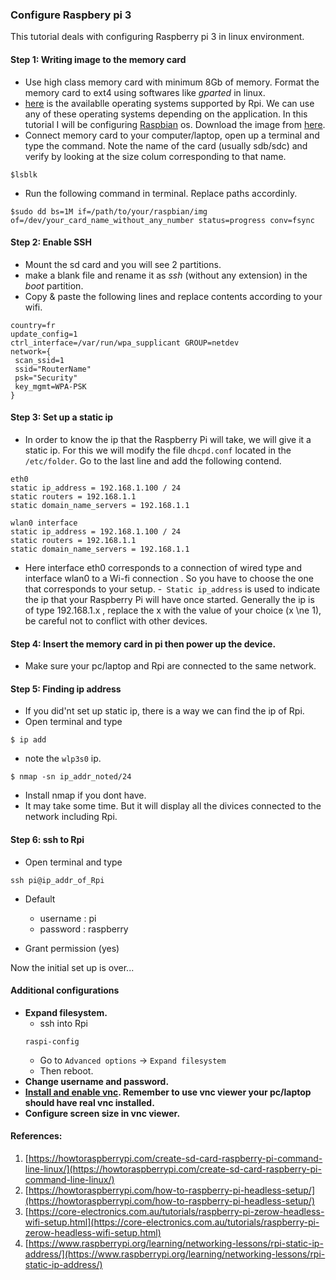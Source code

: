 ### Configure Raspbery pi 3

This tutorial deals with configuring Raspberry pi 3 in linux environment.

#### Step 1: Writing image to the memory card
- Use high class memory card with minimum 8Gb of memory. Format the memory
  card to ext4 using softwares like *gparted* in linux.
- [here](https://www.raspberrypi.org/downloads/) is the availablle
  operating systems supported by Rpi. We can use any of these operating
  systems depending on the application. In this tutorial I will be
  configuring [Raspbian](https://www.raspberrypi.org/downloads/raspbian/) os. Download the image from [here](https://www.raspberrypi.org/downloads/raspbian/).
- Connect memory card to your computer/laptop, open up a terminal and type the command. Note the name of the card (usually sdb/sdc) and verify by looking at the size colum corresponding to that name.

 ```
$lsblk
```

- Run the following command in terminal. Replace paths accordinly.

```
$sudo dd bs=1M if=/path/to/your/raspbian/img of=/dev/your_card_name_without_any_number status=progress conv=fsync
```

#### Step 2: Enable SSH
- Mount the sd card and you will see 2 partitions.
- make a blank file and rename it as *ssh* (without any extension) in the *boot* partition.
- Copy & paste the following lines and replace contents according to your wifi.
```
country=fr
update_config=1
ctrl_interface=/var/run/wpa_supplicant GROUP=netdev
network={
 scan_ssid=1
 ssid="RouterName"
 psk="Security"
 key_mgmt=WPA-PSK
}
```
#### Step 3: Set up a static ip

- In order to know the ip that the Raspberry Pi will take, we will give it a static ip. For this we will modify the file ``dhcpd.conf`` located in the ``/etc/folder``. Go to the last line and add the following contend.

```
eth0 
static ip_address = 192.168.1.100 / 24 
static routers = 192.168.1.1 
static domain_name_servers = 192.168.1.1 

wlan0 interface 
static ip_address = 192.168.1.100 / 24 
static routers = 192.168.1.1
static domain_name_servers = 192.168.1.1
```
- Here interface eth0 corresponds to a connection of wired type and interface wlan0 to a Wi-fi connection . So you have to choose the one that corresponds to your setup.
-`` Static ip_address`` is used to indicate the ip that your Raspberry Pi will have once started. Generally the ip is of type 192.168.1.x , replace the x with the value of your choice (x \ne 1), be careful not to conflict with other devices.

#### Step 4: Insert the memory card in pi then power up the device.
- Make sure your pc/laptop and Rpi are connected to the same network.
#### Step 5: Finding ip address

- If you did'nt set up static ip, there is a way we can find the ip of Rpi.
- Open terminal and type

```
$ ip add
```
- note the ``wlp3s0`` ip.
```
$ nmap -sn ip_addr_noted/24
```
- Install nmap if you dont have.
- It may take some time. But it will display all the divices connected to the network including Rpi.

#### Step 6: ssh to Rpi
- Open terminal and type

```
ssh pi@ip_addr_of_Rpi
```
- Default 
    - username : pi
    - password : raspberry

- Grant permission (yes)

Now the initial set up is over...

#### Additional configurations
- **Expand filesystem.**
    - ssh into Rpi
    ```
    raspi-config
    ```
    - Go to ``Advanced options`` -> ``Expand filesystem``
    - Then reboot.
- **Change username and password.**
- **[Install and enable vnc](https://www.raspberrypi.org/documentation/remote-access/vnc/). Remember to use vnc viewer your pc/laptop should have real vnc installed.**
- **Configure screen size in vnc viewer.**

#### References:
1. [https://howtoraspberrypi.com/create-sd-card-raspberry-pi-command-line-linux/](https://howtoraspberrypi.com/create-sd-card-raspberry-pi-command-line-linux/)
2. [https://howtoraspberrypi.com/how-to-raspberry-pi-headless-setup/](https://howtoraspberrypi.com/how-to-raspberry-pi-headless-setup/)
3. [https://core-electronics.com.au/tutorials/raspberry-pi-zerow-headless-wifi-setup.html](https://core-electronics.com.au/tutorials/raspberry-pi-zerow-headless-wifi-setup.html)
4. [https://www.raspberrypi.org/learning/networking-lessons/rpi-static-ip-address/](https://www.raspberrypi.org/learning/networking-lessons/rpi-static-ip-address/)


